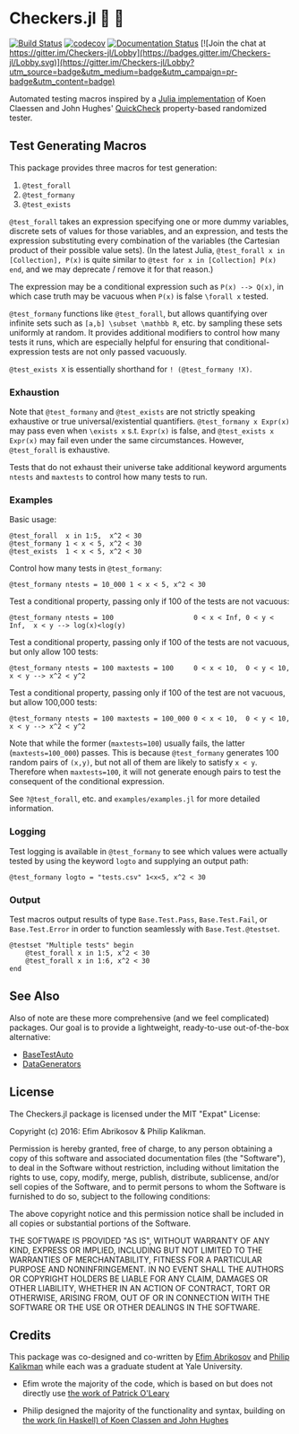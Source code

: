 # Checkers.jl 🏁 🏁

[![Build Status](https://travis-ci.org/pkalikman/Checkers.jl.svg?branch=master)](https://travis-ci.org/pkalikman/Checkers.jl)
[![codecov](https://codecov.io/gh/pkalikman/Checkers.jl/branch/master/graph/badge.svg)](https://codecov.io/gh/pkalikman/Checkers.jl)
[![Documentation Status](https://readthedocs.org/projects/checkersjl/badge/?version=latest)](http://checkersjl.readthedocs.io/en/latest/?badge=latest)
[![Join the chat at https://gitter.im/Checkers-jl/Lobby](https://badges.gitter.im/Checkers-jl/Lobby.svg)](https://gitter.im/Checkers-jl/Lobby?utm_source=badge&utm_medium=badge&utm_campaign=pr-badge&utm_content=badge)



Automated testing macros
inspired by a [Julia implementation](https://github.com/pao/QuickCheck.jl)
of Koen Claessen and John Hughes' [QuickCheck](http://www.cse.chalmers.se/~rjmh/QuickCheck/)
property-based randomized tester.

## Test Generating Macros

This package provides three macros for test generation:

1. `@test_forall`
2. `@test_formany`
3. `@test_exists`

`@test_forall` takes an expression specifying one or more dummy variables,
discrete sets of values for those variables, and an expression, and tests the
expression substituting every combination of the variables 
(the Cartesian product of their possible value sets). (In the latest Julia,
`@test_forall x in [Collection], P(x)` is quite similar to 
`@test for x in [Collection] P(x) end`,
and we may deprecate / remove it for that reason.)

The expression may be a conditional expression such as `P(x) --> Q(x)`,
in which case truth may be vacuous when `P(x)` is false `\forall x` tested.

`@test_formany` functions like `@test_forall`, but allows quantifying over
infinite sets such as `[a,b] \subset \mathbb R`, etc. by sampling these
sets uniformly at random. It provides additional modifiers to control
how many tests it runs, which are especially helpful for ensuring
that conditional-expression tests are not only passed vacuously.

`@test_exists X` is essentially shorthand for `! (@test_formany !X)`.

### Exhaustion

Note that `@test_formany` and `@test_exists` are not strictly speaking exhaustive
or true universal/existential quantifiers. `@test_formany x Expr(x)` may pass
even when `\exists x` s.t. `Expr(x)` is false, and `@test_exists x Expr(x)` may
fail even under the same circumstances. However, `@test_forall` is exhaustive.

Tests that do not exhaust their universe take additional keyword arguments 
`ntests` and `maxtests` to control how many tests to run.

### Examples

Basic usage:

    @test_forall  x in 1:5,  x^2 < 30
    @test_formany 1 < x < 5, x^2 < 30
    @test_exists  1 < x < 5, x^2 < 30
    
Control how many tests in `@test_formany`:

    @test_formany ntests = 10_000 1 < x < 5, x^2 < 30
    
Test a conditional property, passing only if 100 of the tests are not vacuous:

    @test_formany ntests = 100                    0 < x < Inf, 0 < y < Inf,  x < y --> log(x)<log(y)
  
Test a conditional property, passing only if 100 of the tests are not vacuous, but only allow 100 tests:

    @test_formany ntests = 100 maxtests = 100     0 < x < 10,  0 < y < 10,  x < y --> x^2 < y^2
    
Test a conditional property, passing only if 100 of the test are not vacuous, but allow 100,000 tests:

    @test_formany ntests = 100 maxtests = 100_000 0 < x < 10,  0 < y < 10,  x < y --> x^2 < y^2

Note that while the former (`maxtests=100`) usually fails, the latter (`maxtests=100_000`) passes. 
This is because `@test_formany` generates 100 random pairs of `(x,y)`, but not all of them
are likely to satisfy `x < y`. Therefore when `maxtests=100`, it will not generate
enough pairs to test the consequent of the conditional expression.

See `?@test_forall`, etc. and `examples/examples.jl` for more detailed information. 

### Logging

Test logging is available in `@test_formany` to see which values were actually tested
by using the keyword `logto` and supplying an output path:

    @test_formany logto = "tests.csv" 1<x<5, x^2 < 30

### Output

Test macros output results of type `Base.Test.Pass`, `Base.Test.Fail`, 
or `Base.Test.Error` in order to function seamlessly with `Base.Test.@testset`.

    @testset "Multiple tests" begin 
        @test_forall x in 1:5, x^2 < 30
        @test_forall x in 1:6, x^2 < 30
    end

## See Also

Also of note are these more comprehensive (and we feel complicated) packages. 
Our goal is to provide a lightweight, ready-to-use out-of-the-box alternative:

- [BaseTestAuto](https://github.com/robertfeldt/BaseTestAuto.jl)
- [DataGenerators](https://github.com/simonpoulding/DataGenerators.jl)

## License

The Checkers.jl package is licensed under the MIT "Expat" License:

Copyright (c) 2016: Efim Abrikosov & Philip Kalikman.

Permission is hereby granted, free of charge, to any person obtaining a copy of this software and associated documentation files (the "Software"), to deal in the Software without restriction, including without limitation the rights to use, copy, modify, merge, publish, distribute, sublicense, and/or sell copies of the Software, and to permit persons to whom the Software is furnished to do so, subject to the following conditions:

The above copyright notice and this permission notice shall be included in all copies or substantial portions of the Software.

THE SOFTWARE IS PROVIDED "AS IS", WITHOUT WARRANTY OF ANY KIND, EXPRESS OR IMPLIED, INCLUDING BUT NOT LIMITED TO THE WARRANTIES OF MERCHANTABILITY, FITNESS FOR A PARTICULAR PURPOSE AND NONINFRINGEMENT. IN NO EVENT SHALL THE AUTHORS OR COPYRIGHT HOLDERS BE LIABLE FOR ANY CLAIM, DAMAGES OR OTHER LIABILITY, WHETHER IN AN ACTION OF CONTRACT, TORT OR OTHERWISE, ARISING FROM, OUT OF OR IN CONNECTION WITH THE SOFTWARE OR THE USE OR OTHER DEALINGS IN THE SOFTWARE.

## Credits

This package was co-designed and co-written by 
[Efim Abrikosov](https://github.com/flomastruk) and [Philip Kalikman](https://github.com/pkalikman/)
while each was a graduate student at Yale University.

- Efim wrote the majority of the code,
which is based on but does not directly use [the work of Patrick O'Leary](https://github.com/pao/QuickCheck.jl)

- Philip designed the majority of the functionality and syntax,
building on [the work (in Haskell) of Koen Classen and John Hughes](http://www.cs.tufts.edu/~nr/cs257/archive/john-hughes/quick.pdf)
